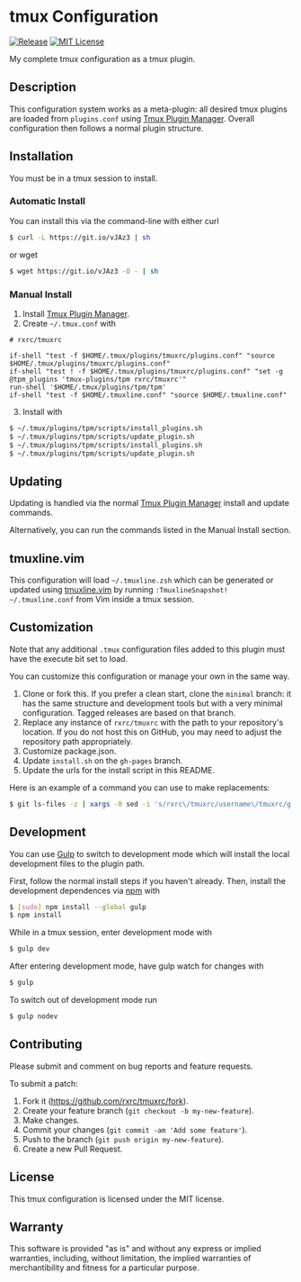 # tmux Configuration

[![Release](https://img.shields.io/github/release/rxrc/tmuxrc.svg)](https://github.com/rxrc/tmuxrc/releases)
[![MIT License](https://img.shields.io/github/license/rxrc/tmuxrc.svg)](./LICENSE.txt)

My complete tmux configuration as a tmux plugin.

## Description

This configuration system works as a meta-plugin:
all desired tmux plugins are loaded from `plugins.conf` using
[Tmux Plugin Manager].
Overall configuration then follows a normal plugin structure.

[Tmux Plugin Manager]: https://github.com/tmux-plugins/tpm

## Installation

You must be in a tmux session to install.

### Automatic Install

You can install this via the command-line with either curl

```bash
$ curl -L https://git.io/vJAz3 | sh
```

or wget

```bash
$ wget https://git.io/vJAz3 -O - | sh
```

### Manual Install

1. Install [Tmux Plugin Manager].
2. Create `~/.tmux.conf` with

  ```tmux
  # rxrc/tmuxrc

  if-shell "test -f $HOME/.tmux/plugins/tmuxrc/plugins.conf" "source $HOME/.tmux/plugins/tmuxrc/plugins.conf"
  if-shell "test ! -f $HOME/.tmux/plugins/tmuxrc/plugins.conf" "set -g @tpm_plugins 'tmux-plugins/tpm rxrc/tmuxrc'"
  run-shell '$HOME/.tmux/plugins/tpm/tpm'
  if-shell "test -f $HOME/.tmuxline.conf" "source $HOME/.tmuxline.conf"
  ```

3. Install with

  ```bash
  $ ~/.tmux/plugins/tpm/scripts/install_plugins.sh
  $ ~/.tmux/plugins/tpm/scripts/update_plugin.sh
  $ ~/.tmux/plugins/tpm/scripts/install_plugins.sh
  $ ~/.tmux/plugins/tpm/scripts/update_plugin.sh
  ```

## Updating

Updating is handled via the normal [Tmux Plugin Manager]
install and update commands.

Alternatively, you can run the commands listed in the Manual Install section.

## tmuxline.vim

This configuration will load `~/.tmuxline.zsh`
which can be generated or updated using [tmuxline.vim]
by running `:TmuxlineSnapshot! ~/.tmuxline.conf`
from Vim inside a tmux session.

[tmuxline.vim]: https://github.com/edkolev/tmuxline.vim

## Customization

Note that any additional `.tmux` configuration files added to this plugin
must have the execute bit set to load.

You can customize this configuration or manage your own in the same way.

1. Clone or fork this.
   If you prefer a clean start, clone the `minimal` branch:
   it has the same structure and development tools but with
   a very minimal configuration.
   Tagged releases are based on that branch.
2. Replace any instance of `rxrc/tmuxrc`
   with the path to your repository's location.
   If you do not host this on GitHub,
   you may need to adjust the repository path appropriately.
3. Customize package.json.
4. Update `install.sh` on the `gh-pages` branch.
5. Update the urls for the install script in this README.

Here is an example of a command you can use to make replacements:

```bash
$ git ls-files -z | xargs -0 sed -i 's/rxrc\/tmuxrc/username\/tmuxrc/g'
```

## Development

You can use [Gulp] to switch to development mode
which will install the local development files to the plugin path.

First, follow the normal install steps if you haven't already.
Then, install the development dependences via [npm] with

```bash
$ [sudo] npm install --global gulp
$ npm install
```

While in a tmux session, enter development mode with

```bash
$ gulp dev
```

After entering development mode,
have gulp watch for changes with

```bash
$ gulp
```

To switch out of development mode run

```bash
$ gulp nodev
```

[Gulp]: http://gulpjs.com/
[npm]: https://www.ruby-lang.org/en/

## Contributing

Please submit and comment on bug reports and feature requests.

To submit a patch:

1. Fork it (https://github.com/rxrc/tmuxrc/fork).
2. Create your feature branch (`git checkout -b my-new-feature`).
3. Make changes.
4. Commit your changes (`git commit -am 'Add some feature'`).
5. Push to the branch (`git push origin my-new-feature`).
6. Create a new Pull Request.

## License

This tmux configuration is licensed under the MIT license.

## Warranty

This software is provided "as is" and without any express or
implied warranties, including, without limitation, the implied
warranties of merchantibility and fitness for a particular
purpose.
